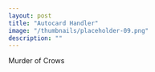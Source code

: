 ```yaml
---
layout: post
title: "Autocard Handler"
image: "/thumbnails/placeholder-09.png"
description: ""
---
```


<a class="card">Murder of Crows</a>
